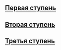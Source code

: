 ## [Первая ступень]()
## [Вторая ступень]()
## [Третья ступень](https://github.com/IT-Compot/Python-methodologies/blob/main/plugs/plugs.md)
